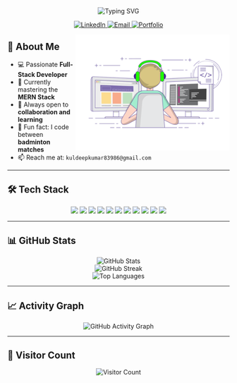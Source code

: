 <!-- Typing effect headline -->
<div align="center">
  <img src="https://readme-typing-svg.herokuapp.com?font=Fira+Code&size=30&duration=3000&pause=1000&color=2E9FFF&center=true&vCenter=true&width=500&lines=Hi%2C+I'm+Kuldeep+Kumar;Full-Stack+Developer;Web+Enthusiast" alt="Typing SVG" />
</div>

<!-- Contact & Links -->
<p align="center">
  <a href="https://www.linkedin.com/in/kuldeep-kumar-208948357/" target="_blank">
    <img src="https://img.shields.io/badge/LinkedIn-Kuldeep_Kumar-0077B5?style=for-the-badge&logo=linkedin&logoColor=white" alt="LinkedIn" />
  </a>
  <a href="mailto:kuldeepkumar83986@gmail.com">
    <img src="https://img.shields.io/badge/Gmail-kuldeepkumar83986@gmail.com-D14836?style=for-the-badge&logo=gmail&logoColor=white" alt="Email" />
  </a>
  <a href="https://portfolio-psi-ivory-94.vercel.app/" target="_blank">
    <img src="https://img.shields.io/badge/Portfolio-Visit-black?style=for-the-badge&logo=about.me&logoColor=white" alt="Portfolio" />
  </a>
</p>

<!-- Right aligned animated coding GIF -->
<img align="right" alt="Coding" width="350" src="https://raw.githubusercontent.com/devSouvik/devSouvik/master/gif3.gif" />

## 🚀 About Me

- 💻 Passionate **Full-Stack Developer**
- 🧠 Currently mastering the **MERN Stack**
- 🤝 Always open to **collaboration and learning**
- 🧩 Fun fact: I code between **badminton matches**
- 📫 Reach me at: `kuldeepkumar83986@gmail.com`

---

## 🛠️ Tech Stack

<p align="center">
  <img src="https://img.shields.io/badge/HTML-E34F26?style=for-the-badge&logo=html5&logoColor=white"/>
  <img src="https://img.shields.io/badge/CSS-1572B6?style=for-the-badge&logo=css3&logoColor=white"/>
  <img src="https://img.shields.io/badge/JavaScript-F7DF1E?style=for-the-badge&logo=javascript&logoColor=black"/>
  <img src="https://img.shields.io/badge/React-20232A?style=for-the-badge&logo=react&logoColor=61DAFB"/>
  <img src="https://img.shields.io/badge/Node.js-339933?style=for-the-badge&logo=nodedotjs&logoColor=white"/>
  <img src="https://img.shields.io/badge/Express.js-000000?style=for-the-badge&logo=express&logoColor=white"/>
  <img src="https://img.shields.io/badge/MongoDB-47A248?style=for-the-badge&logo=mongodb&logoColor=white"/>
  <img src="https://img.shields.io/badge/MySQL-005C84?style=for-the-badge&logo=mysql&logoColor=white"/>
  <img src="https://img.shields.io/badge/Bootstrap-7952B3?style=for-the-badge&logo=bootstrap&logoColor=white"/>
  <img src="https://img.shields.io/badge/TailwindCSS-06B6D4?style=for-the-badge&logo=tailwindcss&logoColor=white"/>
  <img src="https://img.shields.io/badge/SASS-CC6699?style=for-the-badge&logo=sass&logoColor=white"/>
</p>

---

## 📊 GitHub Stats

<div align="center">
  <img src="https://github-readme-stats.vercel.app/api?username=Kuldeep83986&show_icons=true&theme=tokyonight&count_private=true&hide_border=false" alt="GitHub Stats" />
  <br />
  <img src="https://github-readme-streak-stats.herokuapp.com/?user=Kuldeep83986&theme=tokyonight&hide_border=false" alt="GitHub Streak" />
  <br />
  <img src="https://github-readme-stats.vercel.app/api/top-langs/?username=Kuldeep83986&layout=compact&theme=tokyonight&hide_border=false" alt="Top Languages" />
</div>

---

## 📈 Activity Graph

<div align="center">
  <img src="https://github-readme-activity-graph.vercel.app/graph?username=Kuldeep83986&bg_color=1e1e1e&color=00bfff&line=5dbeff&point=ffffff&area=true&hide_border=true" alt="GitHub Activity Graph"/>
</div>

---

## 👀 Visitor Count

<p align="center">
  <img src="https://visitcount.itsvg.in/api?id=Kuldeep83986&icon=0&color=0" alt="Visitor Count"/>
</p>
